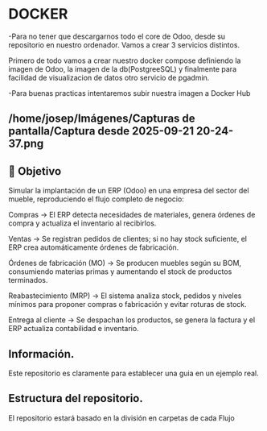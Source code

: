 # DOCKER

-Para no tener que descargarnos todo el core de Odoo, desde su repositorio en nuestro ordenador. Vamos a crear 3 servicios distintos.

Primero de todo vamos a crear nuestro docker compose definiendo la imagen de Odoo, la imagen de la db(PostgreeSQL) y finalmente para facilidad de visualizacion de datos otro servicio de pgadmin.

-Para buenas practicas intentaremos subir nuestra imagen a Docker Hub

/home/josep/Imágenes/Capturas de pantalla/Captura desde 2025-09-21 20-24-37.png
---

## 🎯 Objetivo  

Simular la implantación de un ERP (Odoo) en una empresa del sector del mueble, reproduciendo el flujo completo de negocio:

Compras → El ERP detecta necesidades de materiales, genera órdenes de compra y actualiza el inventario al recibirlos.

Ventas → Se registran pedidos de clientes; si no hay stock suficiente, el ERP crea automáticamente órdenes de fabricación.

Órdenes de fabricación (MO) → Se producen muebles según su BOM, consumiendo materias primas y aumentando el stock de productos terminados.

Reabastecimiento (MRP) → El sistema analiza stock, pedidos y niveles mínimos para proponer compras o fabricación y evitar roturas de stock.

Entrega al cliente → Se despachan los productos, se genera la factura y el ERP actualiza contabilidad e inventario.

## Información.

Este repositorio es claramente para establecer una guia en un ejemplo real.

## Estructura del repositorio.

El repositorio estará basado en la división en carpetas de cada Flujo